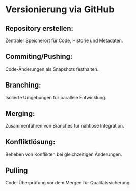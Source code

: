 # Versionierung via GitHub



## Repository erstellen:

Zentraler Speicherort für Code, Historie und Metadaten.


## Commiting/Pushing:

Code-Änderungen als Snapshots festhalten.



## Branching:

Isolierte Umgebungen für parallele Entwicklung.



## Merging:

Zusammenführen von Branches für nahtlose Integration.


## Konfliktlösung:

Beheben von Konflikten bei gleichzeitigen Änderungen.


## Pulling

Code-Überprüfung vor dem Mergen für Qualitätssicherung.
